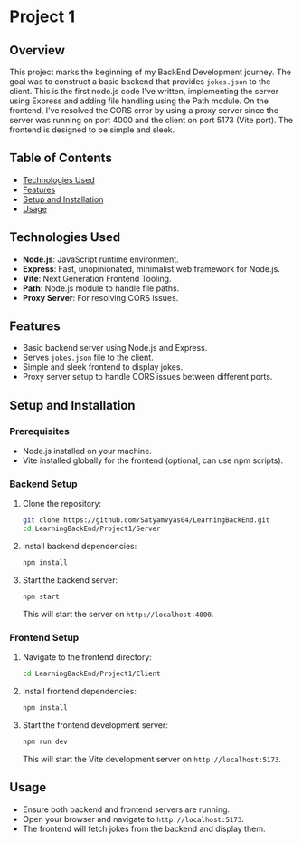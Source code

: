 # Project 1

## Overview

This project marks the beginning of my BackEnd Development journey. The goal was to construct a basic backend that provides `jokes.json` to the client. This is the first node.js code I've written, implementing the server using Express and adding file handling using the Path module. On the frontend, I've resolved the CORS error by using a proxy server since the server was running on port 4000 and the client on port 5173 (Vite port). The frontend is designed to be simple and sleek.

## Table of Contents

-   [Technologies Used](#technologies-used)
-   [Features](#features)
-   [Setup and Installation](#setup-and-installation)
-   [Usage](#usage)

## Technologies Used

-   **Node.js**: JavaScript runtime environment.
-   **Express**: Fast, unopinionated, minimalist web framework for Node.js.
-   **Vite**: Next Generation Frontend Tooling.
-   **Path**: Node.js module to handle file paths.
-   **Proxy Server**: For resolving CORS issues.

## Features

-   Basic backend server using Node.js and Express.
-   Serves `jokes.json` file to the client.
-   Simple and sleek frontend to display jokes.
-   Proxy server setup to handle CORS issues between different ports.

## Setup and Installation

### Prerequisites

-   Node.js installed on your machine.
-   Vite installed globally for the frontend (optional, can use npm scripts).

### Backend Setup

1. Clone the repository:

    ```bash
    git clone https://github.com/SatyamVyas04/LearningBackEnd.git
    cd LearningBackEnd/Project1/Server
    ```

2. Install backend dependencies:

    ```bash
    npm install
    ```

3. Start the backend server:

    ```bash
    npm start
    ```

    This will start the server on `http://localhost:4000`.

### Frontend Setup

1. Navigate to the frontend directory:

    ```bash
    cd LearningBackEnd/Project1/Client
    ```

2. Install frontend dependencies:

    ```bash
    npm install
    ```

3. Start the frontend development server:

    ```bash
    npm run dev
    ```

    This will start the Vite development server on `http://localhost:5173`.

## Usage

-   Ensure both backend and frontend servers are running.
-   Open your browser and navigate to `http://localhost:5173`.
-   The frontend will fetch jokes from the backend and display them.
